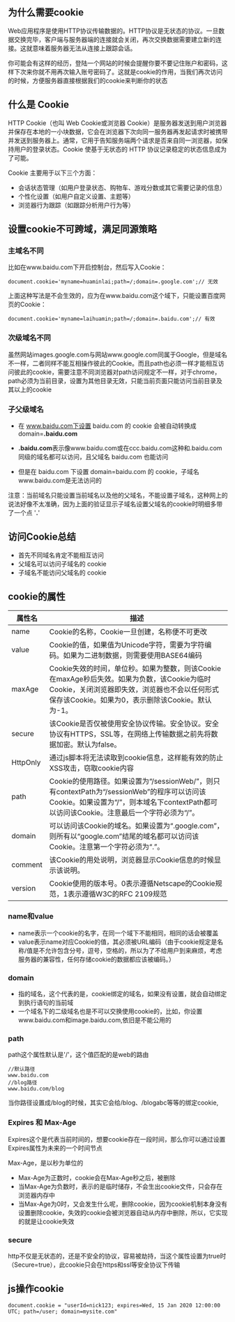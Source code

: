 ## 为什么需要cookie

Web应用程序是使用HTTP协议传输数据的。HTTP协议是无状态的协议。一旦数据交换完毕，客户端与服务器端的连接就会关闭，再次交换数据需要建立新的连接。这就意味着服务器无法从连接上跟踪会话。

你可能会有这样的经历，登陆一个网站的时候会提醒你要不要记住账户和密码，这样下次来你就不用再次输入账号密码了。这就是cookie的作用，当我们再次访问的时候，方便服务器直接根据我们的cookie来判断你的状态

## 什么是 Cookie

HTTP Cookie（也叫 Web Cookie或浏览器 Cookie）是服务器发送到用户浏览器并保存在本地的一小块数据，它会在浏览器下次向同一服务器再发起请求时被携带并发送到服务器上。通常，它用于告知服务端两个请求是否来自同一浏览器，如保持用户的登录状态。Cookie 使基于无状态的 HTTP 协议记录稳定的状态信息成为了可能。

Cookie 主要用于以下三个方面：
- 会话状态管理（如用户登录状态、购物车、游戏分数或其它需要记录的信息）
- 个性化设置（如用户自定义设置、主题等）
- 浏览器行为跟踪（如跟踪分析用户行为等）

## 设置cookie不可跨域，满足同源策略

### 主域名不同

比如在www.baidu.com下开启控制台，然后写入Cookie：
```tsx
document.cookie='myname=huaminlai;path=/;domain=.google.com';// 无效
```
上面这种写法是不会生效的，应为在www.baidu.com这个域下，只能设置百度网页的Cookie：
```tsx
document.cookie='myname=laihuamin;path=/;domain=.baidu.com';// 有效
```
### 次级域名不同

虽然网站images.google.com与网站www.google.com同属于Google，但是域名不一样，二者同样不能互相操作彼此的Cookie。而且path也必须一样才能相互访问彼此的cookie，需要注意不同浏览器对path访问规定不一样，对于chrome，path必须为当前目录，设置为其他目录无效，只能当前页面只能访问当前目录及其以上的cookie

### 子父级域名

- 在 www.baidu.com下设置 baidu.com 的 cookie 会被自动转换成 domain=**.baidu.com**
- **.baidu.com**表示像www.baidu.com或在ccc.baidu.com这种和.baidu.com同级的域名都可以访问，且父域名 baidu.com 也能访问

- 但是在 baidu.com 下设置 domain=baidu.com 的 cookie，子域名www.baidu.com是无法访问的

注意：当前域名只能设置当前域名以及他的父域名，不能设置子域名，这种网上的说法好像不太准确，因为上面的验证显示子域名设置父域名的cookie时明细多带了一个点 '**.**'

## 访问Cookie总结

- 首先不同域名肯定不能相互访问
- 父域名可以访问子域名的 cookie
- 子域名不能访问父域名的 cookie

## cookie的属性

属性名 | 描述
------- | -------
name | Cookie的名称，Cookie一旦创建，名称便不可更改
value | Cookie的值，如果值为Unicode字符，需要为字符编码。如果为二进制数据，则需要使用BASE64编码
maxAge | Cookie失效的时间，单位秒。如果为整数，则该Cookie在maxAge秒后失效。如果为负数，该Cookie为临时Cookie，关闭浏览器即失效，浏览器也不会以任何形式保存该Cookie。如果为0，表示删除该Cookie。默认为-1。
secure | 该Cookie是否仅被使用安全协议传输。安全协议。安全协议有HTTPS，SSL等，在网络上传输数据之前先将数据加密。默认为false。
HttpOnly | 通过js脚本将无法读取到cookie信息，这样能有效的防止XSS攻击，窃取cookie内容
path | Cookie的使用路径。如果设置为“/sessionWeb/”，则只有contextPath为“/sessionWeb”的程序可以访问该Cookie。如果设置为“/”，则本域名下contextPath都可以访问该Cookie。注意最后一个字符必须为“/”。
domain | 可以访问该Cookie的域名。如果设置为“.google.com”，则所有以“google.com”结尾的域名都可以访问该Cookie。注意第一个字符必须为“.”。
comment | 该Cookie的用处说明，浏览器显示Cookie信息的时候显示该说明。
version | Cookie使用的版本号。0表示遵循Netscape的Cookie规范，1表示遵循W3C的RFC 2109规范

### name和value

- name表示一个cookie的名字，在同一个域下不能相同，相同的话会被覆盖
- value表示name对应Cookie的值，其必须被URL编码（由于cookie规定是名称/值是不允许包含分号，逗号，空格的，所以为了不给用户到来麻烦，考虑服务器的兼容性，任何存储cookie的数据都应该被编码。）

### domain

- 指的域名，这个代表的是，cookie绑定的域名，如果没有设置，就会自动绑定到执行语句的当前域
- 一个域名下的二级域名也是不可以交换使用cookie的，比如，你设置www.baidu.com和image.baidu.com,依旧是不能公用的

### path

path这个属性默认是'/'，这个值匹配的是web的路由
```tsx
//默认路径
www.baidu.com
//blog路径
www.baidu.com/blog
```
当你路径设置成/blog的时候，其实它会给/blog、/blogabc等等的绑定cookie,

### Expires 和 Max-Age

Expires这个是代表当前时间的，想要cookie存在一段时间，那么你可以通过设置Expires属性为未来的一个时间节点

Max-Age，是以秒为单位的

- Max-Age为正数时，cookie会在Max-Age秒之后，被删除
- 当Max-Age为负数时，表示的是临时储存，不会生出cookie文件，只会存在浏览器内存中
- 当Max-Age为0时，又会发生什么呢，删除cookie，因为cookie机制本身没有设置删除cookie，失效的cookie会被浏览器自动从内存中删除，所以，它实现的就是让cookie失效

### secure

http不仅是无状态的，还是不安全的协议，容易被劫持，当这个属性设置为true时（Secure=true），此cookie只会在https和ssl等安全协议下传输


## js操作cookie

```tsx
document.cookie = "userId=nick123; expires=Wed, 15 Jan 2020 12:00:00 UTC; path=/user; domain=mysite.com"
```

